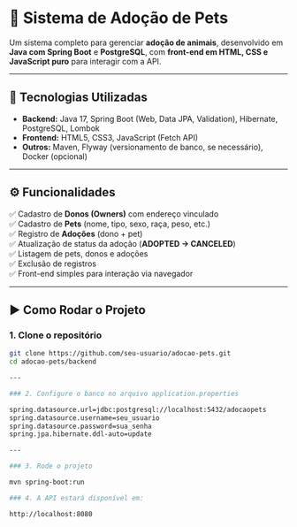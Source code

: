 # 🐾 Sistema de Adoção de Pets

Um sistema completo para gerenciar **adoção de animais**, desenvolvido em **Java com Spring Boot** e **PostgreSQL**, com **front-end em HTML, CSS e JavaScript puro** para interagir com a API.  

---

## 🚀 Tecnologias Utilizadas
- **Backend:** Java 17, Spring Boot (Web, Data JPA, Validation), Hibernate, PostgreSQL, Lombok  
- **Frontend:** HTML5, CSS3, JavaScript (Fetch API)  
- **Outros:** Maven, Flyway (versionamento de banco, se necessário), Docker (opcional)  

---

## ⚙️ Funcionalidades
✅ Cadastro de **Donos (Owners)** com endereço vinculado  
✅ Cadastro de **Pets** (nome, tipo, sexo, raça, peso, etc.)  
✅ Registro de **Adoções** (dono + pet)  
✅ Atualização de status da adoção (**ADOPTED → CANCELED**)  
✅ Listagem de pets, donos e adoções  
✅ Exclusão de registros  
✅ Front-end simples para interação via navegador  

---

## ▶️ Como Rodar o Projeto

### 1. Clone o repositório
```bash
git clone https://github.com/seu-usuario/adocao-pets.git
cd adocao-pets/backend

---

### 2. Configure o banco no arquivo application.properties

spring.datasource.url=jdbc:postgresql://localhost:5432/adocaopets
spring.datasource.username=seu_usuario
spring.datasource.password=sua_senha
spring.jpa.hibernate.ddl-auto=update

---

### 3. Rode o projeto

mvn spring-boot:run

### 4. A API estará disponível em:

http://localhost:8080


